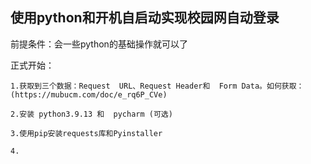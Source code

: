 ## 使用python和开机自启动实现校园网自动登录

前提条件：会一些python的基础操作就可以了

正式开始：

    1.获取到三个数据：Request  URL、Request Header和  Form Data。如何获取：(https://mubucm.com/doc/e_rq6P_CVe)
    
    2.安装 python3.9.13 和  pycharm (可选)
    
    3.使用pip安装requests库和Pyinstaller
    
    4.
